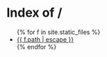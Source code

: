 ---
---
<head>
  <title>Index of /</title>
</head>

<body>
  <h1>Index of /</h1>
  <ul>
    {% for f in site.static_files %}
    <li><a href="{{ site.baseurl | escape }}{{ f.path | escape }}">{{ f.path | escape }}</a> </li>
    {% endfor %}
  </ul>
</body>
